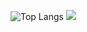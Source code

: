
![Top Langs](https://github-readme-stats-eight-beta-67.vercel.app/api/top-langs/?username=therealczr15&theme=dracula&layout=compact&langs_count=12&card_width=320&card_height=500)
![](http://github-profile-summary-cards.vercel.app/api/cards/repos-per-language?username=therealczr15&theme=dracula&card_width=320) 
